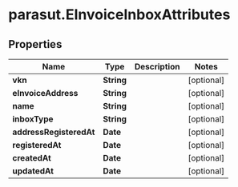 # parasut.EInvoiceInboxAttributes

## Properties
Name | Type | Description | Notes
------------ | ------------- | ------------- | -------------
**vkn** | **String** |  | [optional] 
**eInvoiceAddress** | **String** |  | [optional] 
**name** | **String** |  | [optional] 
**inboxType** | **String** |  | [optional] 
**addressRegisteredAt** | **Date** |  | [optional] 
**registeredAt** | **Date** |  | [optional] 
**createdAt** | **Date** |  | [optional] 
**updatedAt** | **Date** |  | [optional] 


